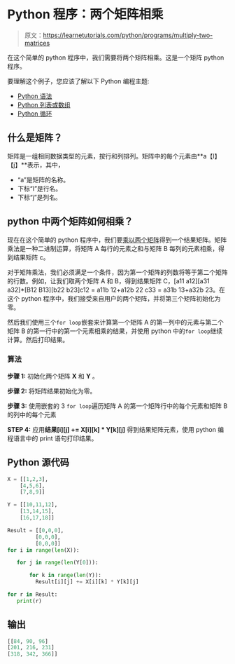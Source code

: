 # Python 程序：两个矩阵相乘

> 原文：<https://learnetutorials.com/python/programs/multiply-two-matrices>

在这个简单的 python 程序中，我们需要将两个矩阵相乘。这是一个矩阵 python 程序。

要理解这个例子，您应该了解以下 Python 编程主题:

*   [Python 语法](../../python/syntax-comments "Python Syntax")
*   [Python 列表或数组](../../python/python-lists "Lists in Python")
*   [Python 循环](../../python/python-loop-tutorials "Python loops")

## 什么是矩阵？

矩阵是一组相同数据类型的元素，按行和列排列。矩阵中的每个元素由**a【I】【j】**表示，其中，

*   “a”是矩阵的名称。
*   下标“I”是行名。
*   下标“j”是列名。

## python 中两个矩阵如何相乘？

现在在这个简单的 python 程序中，我们要[乘以两个矩阵](../../python/python-operators "python operators")得到一个结果矩阵。矩阵乘法是一种二进制运算，将矩阵 A 每行的元素之和与矩阵 B 每列的元素相乘，得到结果矩阵 c。

对于矩阵乘法，我们必须满足一个条件，因为第一个矩阵的列数将等于第二个矩阵的行数。例如，让我们取两个矩阵 A 和 B，得到结果矩阵 C，[a11 a12][a31 a32]*[B12 B13][b22 b23]c12 = a11b 12+a12b 22 c33 = a31b 13+a32b 23。在这个 python 程序中，我们接受来自用户的两个矩阵，并将第三个矩阵初始化为零。

然后我们使用三个`for loop`嵌套来计算第一个矩阵 A 的第一列中的元素与第二个矩阵 B 的第一行中的第一个元素相乘的结果，并使用 python 中的`for loop`继续计算。然后打印结果。

### 算法

**步骤 1:** 初始化两个矩阵 **X** 和 **Y** 。

**步骤 2:** 将矩阵结果初始化为零。

**步骤 3:** 使用嵌套的 3 `for loop`遍历矩阵 A 的第一个矩阵行中的每个元素和矩阵 B 的列中的每个元素

**STEP 4:** 应用**结果[i][j] += X[i][k] * Y[k][j]** 得到结果矩阵元素，使用 python 编程语言中的 print 语句打印结果。

## Python 源代码

```py
X = [[1,2,3],  
    [4,5,6],  
    [7,8,9]]  

Y = [[10,11,12],  
    [13,14,15],  
    [16,17,18]]  

Result = [[0,0,0],  
         [0,0,0],  
         [0,0,0]]  
for i in range(len(X)):

   for j in range(len(Y[0])):

       for k in range(len(Y)):
         Result[i][j] += X[i][k] * Y[k][j]

for r in Result:
   print(r) 

```

## 输出

```py
[[84, 90, 96]
[201, 216, 231]
[318, 342, 366]]
```